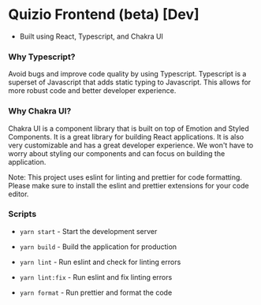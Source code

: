 # Quizio Frontend (beta) [Dev]

- Built using React, Typescript, and Chakra UI

### Why Typescript?
Avoid bugs and improve code quality by using Typescript. Typescript is a superset of Javascript that adds static typing to Javascript. This allows for more robust code and better developer experience.

### Why Chakra UI?
Chakra UI is a component library that is built on top of Emotion and Styled Components. It is a great library for building React applications. It is also very customizable and has a great developer experience. We won't have to worry about styling our components and can focus on building the application.

Note: This project uses eslint for linting and prettier for code formatting. Please make sure to install the eslint and prettier extensions for your code editor.

### Scripts
- `yarn start` - Start the development server

- `yarn build` - Build the application for production

- `yarn lint` - Run eslint and check for linting errors

- `yarn lint:fix` - Run eslint and fix linting errors

- `yarn format` - Run prettier and format the code
